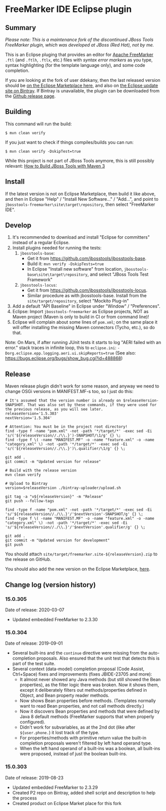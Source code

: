 # FreeMarker IDE Eclipse plugin

## Summary

*Please note: This is a maintenance fork of the discontinued JBoss Tools FreeMarker plugin, which was developed at JBoss (Red Hat), not by me.*

This is an Eclipse pluging that provides an editor for [Apache FreeMarker](https://freemarker.apache.org/) `.ftl` (and `.ftlh`, `.ftlx`, etc.) files with *syntax error markers* as you type, syntax highlighting (for the template language only), and some code completion.

If you are looking at the fork of user ddekany, then the last released version should be
[on the Eclipse Marketplace here](https://marketplace.eclipse.org/content/freemarker-ide),
and also on [the Eclipse update site on Bintray](https://dl.bintray.com/freemarker/freemarker-ide/). If Bintray is unavailable, the plugin can be downloaded from the [Github release page](https://github.com/ddekany/jbosstools-freemarker/releases).

## Building

This command will run the build:

    $ mvn clean verify

If you just want to check if things compiles/builds you can run:

    $ mvn clean verify -DskipTest=true

While this project is not part of JBoss Tools anymore, this is still possibly relevant:
[How to Build JBoss Tools with Maven 3](https://github.com/jbosstools/jbosstools-devdoc/blob/master/building/how_to_build_jbosstools_4.adoc)

## Install

If the latest version is not on Eclipse Marketplace, then build it like above, and then in Eclipse
"Help" / "Install New Software..." / "Add...", and point to `jbosstools-freemarker\site\target\repository`,
then select "FreeMarker IDE".

## Develop

1. It's recommended to download and install "Eclipse for committers" instead of a regular Eclipse.
2. Install plugins needed for running the tests:
   1. `jbosstools-base`:
      - Get it from <https://github.com/jbosstools/jbosstools-base>.
      - Build it: `mvn verify -DskipTests=true`
      - In Eclipse "Install new software" from location, `jbosstools-base\site\target\repository`, and select "JBoss Tools Test Framework"
   2. `jbosstools-locus`:
      - Get it from <https://github.com/jbosstools/jbosstools-locus>.
      - Similar procedure as with jbosstools-base. Install from the `site/target/repository`, select "Mockito Plug-in"
3. Add a default "API Baseline" in Eclipse under "Window" / "Preferences".
4. Eclipse: Import `jbosstools-freemarker` as Eclipse projects, NOT as Maven project (Maven is only to build in CI or from command line)!
5. Eclipse will complain about some lines of `pom.xml`; on the same place it will offer installing the missing Maven connectors (Tycho, etc.), so do that.

Note:
On Mars, if after running JUnit tests it starts to log "AERI failed with an error." stack traces in infinite loop, this
to `eclipse.ini`: `-Dorg.eclipse.epp.logging.aeri.ui.skipReports=true`
(See also: <https://bugs.eclipse.org/bugs/show_bug.cgi?id=488868>)

## Release

Maven release plugin didn't work for some reason, and anyway we need to change OSGi versions in MANIFEST.MF-s too, so I just do this:

```
# It's assumed that the version number is already on $releaseVersion-SNAPSHOT. That was also set by these commands, if they were used for the previous release, as you will see later.
releaseVersion='1.5.303'
nextVersion='1.5.304'

# Attention: You must be in the project root directory!
find -type f -name "pom.xml" -not -path '*/target/*' -exec sed -Ei 's/('${releaseVersion//./\\.}')-SNAPSHOT/\1/g' {} \;
find -type f \( -name "MANIFEST.MF" -o -name "feature.xml" -o -name "category.xml" \) -not -path '*/target/*' -exec sed -Ei 's/('${releaseVersion//./\\.}')\.qualifier/\1/g' {} \;

git add .
git commit -m "Updated version for release"

# Build with the release version
mvn clean verify

# Upload to Bintray
version=$releaseVersion ./bintray-uploader/upload.sh

git tag -a "v${releaseVersion}" -m "Release"
git push --follow-tags

find -type f -name "pom.xml" -not -path '*/target/*' -exec sed -Ei 's/'${releaseVersion//./\\.}'/'$nextVersion'-SNAPSHOT/g' {} \;
find -type f \( -name "MANIFEST.MF" -o -name "feature.xml" -o -name "category.xml" \) -not -path '*/target/*' -exec sed -Ei 's/'${releaseVersion//./\\.}'/'$nextVersion'.qualifier/g' {} \;

git add .
git commit -m "Updated version for development"
git push
```

You should attach `site/target/freemarker.site-${releaseVersion}.zip` to the release on GitHub.

You should also add the new version on the Eclipse Marketplace, [here](https://marketplace.eclipse.org/content/freemarker-ide).


## Change log (version history)

### 15.0.305

Date of release: 2020-03-07

- Updated embedded FreeMarker to 2.3.30

### 15.0.304

Date of release: 2019-09-01

- Several built-ins and the `continue` directive were missing from the auto-completion proposals. Also ensured that the unit test that detects this is part of the test suite.
- Several context (data-model) completion proposal (Code Assist, Ctrl+Space) fixes and improvements (fixes JBIDE-23705 and more):
  - It almost never showed any Java methods (but still showed the Bean properties), as the filter logic there was broken.
    Now it shows them, except it deliberately filters out methods/properties defined in Object, and Bean property reader methods.
  - Now shows Bean properties before methods. (Templates normally want to read Bean properties, and not call methods directly.)
  - Now it discovers Bean properties and methods that were defined by Java 8 default methods (FreeMarker supports that when properly configured).
  - Didn't work for subvariables, as at the 2nd dot (like after `${user.phone.`) it lost track of the type.
  - For properties/methods with primitive return value the built-in completion proposals weren't filtered by left hand operand type.
  - When the left hand operand of a built-ins was a boolean, all built-ins were proposed, instead of just the boolean built-ins.

### 15.0.303

Date of release: 2019-08-23

- Updated embedded FreeMarker to 2.3.29
- Created P2 repo on Bintray, added shell script and description to help the process
- Created product on Eclipse Market place for this fork
